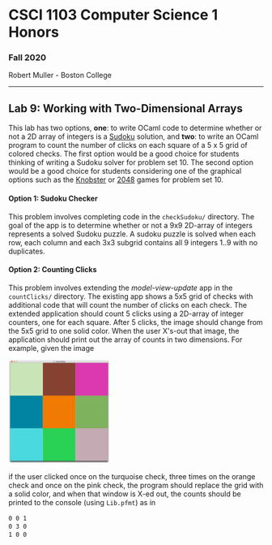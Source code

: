 # CSCI 1103 Computer Science 1 Honors

### Fall 2020

Robert Muller - Boston College

---

## Lab 9: Working with Two-Dimensional Arrays

This lab has two options, **one**: to write OCaml code to determine whether or not a 2D array of integers is a [Sudoku](https://sudoku.game/) solution, and **two**: to write an OCaml program to count the number of clicks on each square of a 5 x 5 grid of colored checks. The first option would be a good choice for students thinking of writing a Sudoku solver for problem set 10. The second option would be a good choice for students considering one of the graphical options such as the [Knobster](https://mazechazer.gitlab.io/knobster/) or [2048](https://play2048.co/) games for problem set 10.

#### Option 1: Sudoku Checker

This problem involves completing code in the `checkSudoku/` directory. The goal of the app is to determine whether or not a 9x9 2D-array of integers represents a solved Sudoku puzzle. A sudoku puzzle is solved when each row, each column and each 3x3 subgrid contains all 9 integers 1..9 with no duplicates.

#### Option 2: Counting Clicks

This problem involves extending the *model-view-update* app in the `countClicks/` directory. The existing app shows a 5x5 grid of checks with additional code that will count the number of clicks on each check. The extended application should count 5 clicks using a 2D-array of integer counters, one for each square. After 5 clicks, the image should change from the 5x5 grid to one solid color. When the user X's-out that image, the application should print out the array of counts in two dimensions. For example, given the image

 <img src="./img/checks.png" width=200> 

if the user clicked once on the turquoise check, three times on the orange check and once on the pink check, the program should replace the grid with a solid color, and when that window is X-ed out, the counts should be printed to the console (using `Lib.pfmt`) as in

```
0 0 1
0 3 0
1 0 0
```

 

 



